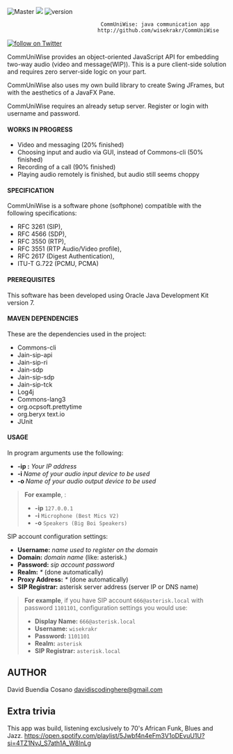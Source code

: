 ![Master](https://github.com/ipphone/core/workflows/Master/badge.svg)
<img src="https://img.shields.io/badge/Java-build%20with%20Java-blue"/>
![version](https://img.shields.io/badge/version-0.5.9-blue)

    
                                  CommUniWise: java communication app
                                 http://github.com/wisekrakr/CommUniWise



<a href="https://twitter.com/intent/follow?screen_name=wisekrakr">
        <img src="https://img.shields.io/twitter/follow/wisekrakr?style=social&logo=twitter"
            alt="follow on Twitter"></a>
            
       

CommUniWise provides an object-oriented JavaScript API for embedding
two-way audio (video and message(WIP)). This is a pure client-side solution and requires zero 
server-side logic on your part.

CommUniWise also uses my own build library to create Swing JFrames, but with the aesthetics of a JavaFX Pane.

CommUniWise requires an already setup server. Register or login with username and password.

#### WORKS IN PROGRESS
- Video and messaging (20% finished)
- Choosing input and audio via GUI, instead of Commons-cli (50% finished)
- Recording of a call (90% finished)
- Playing audio remotely is finished, but audio still seems choppy

#### SPECIFICATION

CommUniWise is a software phone (softphone) compatible with the
following specifications:
 - RFC 3261 (SIP),
 - RFC 4566 (SDP),
 - RFC 3550 (RTP),
 - RFC 3551 (RTP Audio/Video profile),
 - RFC 2617 (Digest Authentication),
 - ITU-T G.722 (PCMU, PCMA)

#### PREREQUISITES

This software has been developed using Oracle Java Development Kit
version 7.

#### MAVEN DEPENDENCIES

These are the dependencies used in the project:
 - Commons-cli 
 - Jain-sip-api 
 - Jain-sip-ri 
 - Jain-sdp 
 - Jain-sip-sdp 
 - Jain-sip-tck 
 - Log4j 
 - Commons-lang3 
 - org.ocpsoft.prettytime
 - org.beryx text.io
 - JUnit


#### USAGE

In program arguments use the following:
- **-ip <ip address>:** _Your IP address_
- **-i <audio input device>:** _Name of your audio input device to be used_
- **-o <audio output device>:** _Name of your audio output device to be used_

> **For example**, :
> - **-ip** `127.0.0.1`
> - **-i** `Microphone (Best Mics V2)`
> - **-o** `Speakers (Big Boi Speakers)`
>

SIP account configuration settings:
- **Username:** _name used to register on the domain_
- **Domain:** _domain name_ (like: asterisk.<whatever>)
- **Password:** _sip account password_
- **Realm:** _*_ (done automatically)
- **Proxy Address:** _*_ (done automatically)
- **SIP Registrar:** asterisk server address (server IP or DNS name)


> **For example**, if you have SIP account `666@asterisk.local` with password `1101101`, configuration settings you would use:
> - **Display Name:** `666@asterisk.local`
> - **Username:** `wisekrakr`
> - **Password:** `1101101`
> - **Realm:** `asterisk`
> - **SIP Registrar:** `asterisk.local`
>

## AUTHOR

David Buendia Cosano davidiscodinghere@gmail.com

## Extra trivia

This app was build, listening exclusively to 70's African Funk, Blues and Jazz.
https://open.spotify.com/playlist/5Jwbf4n4eFm3V1oDEvuU1U?si=4TZ1NvJ_S7ath1A_W8lnLg